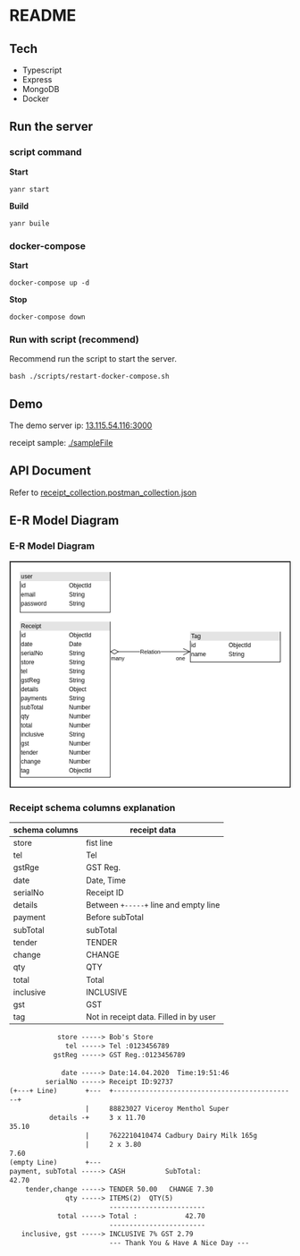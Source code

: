 # README

## Tech

- Typescript
- Express
- MongoDB
- Docker

## Run the server

### script command

**Start**

```
yanr start
```

**Build**

```
yanr buile
```

### docker-compose

**Start**

```
docker-compose up -d
```

**Stop**

```
docker-compose down
```

### Run with script (recommend)

Recommend run the script to start the server.

```
bash ./scripts/restart-docker-compose.sh
```

## Demo

The demo server ip: [13.115.54.116:3000](http://13.115.54.116:3000)

receipt sample: [./sampleFile](./sampleFile)

## API Document

Refer to [receipt_collection.postman_collection.json](./receipt_collection.postman_collection.json)

## E-R Model Diagram

### E-R Model Diagram

![](./receipt_and_tag_relation.png)

### Receipt schema columns explanation

| schema columns | receipt data                           |
| -------------- | -------------------------------------- |
| store          | fist line                              |
| tel            | Tel                                    |
| gstRge         | GST Reg.                               |
| date           | Date, Time                             |
| serialNo       | Receipt ID                             |
| details        | Between `+-----+` line and empty line  |
| payment        | Before subTotal                        |
| subTotal       | subTotal                               |
| tender         | TENDER                                 |
| change         | CHANGE                                 |
| qty            | QTY                                    |
| total          | Total                                  |
| inclusive      | INCLUSIVE                              |
| gst            | GST                                    |
| tag            | Not in receipt data. Filled in by user |

```
            store -----> Bob's Store
              tel -----> Tel :0123456789
           gstReg -----> GST Reg.:0123456789

             date -----> Date:14.04.2020  Time:19:51:46
         serialNo -----> Receipt ID:92737
(+---+ Line)       +---  +----------------------------------------------+
                   |     88823027 Viceroy Menthol Super
          details -+     3 x 11.70                                  35.10
                   |     7622210410474 Cadbury Dairy Milk 165g
                   |     2 x 3.80                                    7.60
(empty Line)       +---
payment, subTotal -----> CASH          SubTotal:                    42.70
    tender,change -----> TENDER 50.00   CHANGE 7.30
              qty -----> ITEMS(2)  QTY(5)
                         ------------------------
            total -----> Total :            42.70
                         ------------------------
   inclusive, gst -----> INCLUSIVE 7% GST 2.79
                         --- Thank You & Have A Nice Day ---

```
